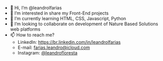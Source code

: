 - 👋 Hi, I’m @leandrolfarias
- 👀 I’m interested in share my Front-End projects
- 🌱 I’m currently learning HTML, CSS, Javascript, Python
- 💞️ I’m looking to collaborate on development of Nature Based Solutions web platforms
- 📫 How to reach me?
  - LinkedIn: https://br.linkedin.com/in/leandrolfarias
  - E-mail: farias.leandro@icloud.com
  - Instagram: [@leandrofloresta](https://www.instagram.com/leandrofloresta/) 

<!---
leandrolfarias/leandrolfarias is a ✨ special ✨ repository because its `README.md` (this file) appears on your GitHub profile.
You can click the Preview link to take a look at your changes.
--->
